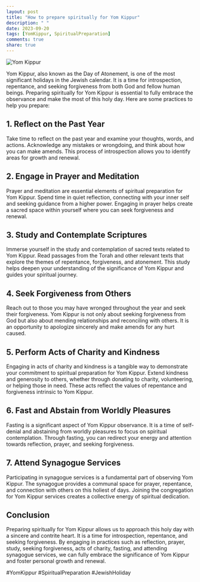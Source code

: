 ```yaml
---
layout: post
title: "How to prepare spiritually for Yom Kippur"
description: " "
date: 2023-09-20
tags: [YomKippur, SpiritualPreparation]
comments: true
share: true
---
```


![Yom Kippur](https://source.unsplash.com/1600x900/?Yom-Kippur)

Yom Kippur, also known as the Day of Atonement, is one of the most significant holidays in the Jewish calendar. It is a time for introspection, repentance, and seeking forgiveness from both God and fellow human beings. Preparing spiritually for Yom Kippur is essential to fully embrace the observance and make the most of this holy day. Here are some practices to help you prepare:

## 1. Reflect on the Past Year

Take time to reflect on the past year and examine your thoughts, words, and actions. Acknowledge any mistakes or wrongdoing, and think about how you can make amends. This process of introspection allows you to identify areas for growth and renewal.

## 2. Engage in Prayer and Meditation

Prayer and meditation are essential elements of spiritual preparation for Yom Kippur. Spend time in quiet reflection, connecting with your inner self and seeking guidance from a higher power. Engaging in prayer helps create a sacred space within yourself where you can seek forgiveness and renewal.

## 3. Study and Contemplate Scriptures

Immerse yourself in the study and contemplation of sacred texts related to Yom Kippur. Read passages from the Torah and other relevant texts that explore the themes of repentance, forgiveness, and atonement. This study helps deepen your understanding of the significance of Yom Kippur and guides your spiritual journey.

## 4. Seek Forgiveness from Others

Reach out to those you may have wronged throughout the year and seek their forgiveness. Yom Kippur is not only about seeking forgiveness from God but also about mending relationships and reconciling with others. It is an opportunity to apologize sincerely and make amends for any hurt caused.

## 5. Perform Acts of Charity and Kindness

Engaging in acts of charity and kindness is a tangible way to demonstrate your commitment to spiritual preparation for Yom Kippur. Extend kindness and generosity to others, whether through donating to charity, volunteering, or helping those in need. These acts reflect the values of repentance and forgiveness intrinsic to Yom Kippur.

## 6. Fast and Abstain from Worldly Pleasures

Fasting is a significant aspect of Yom Kippur observance. It is a time of self-denial and abstaining from worldly pleasures to focus on spiritual contemplation. Through fasting, you can redirect your energy and attention towards reflection, prayer, and seeking forgiveness.

## 7. Attend Synagogue Services

Participating in synagogue services is a fundamental part of observing Yom Kippur. The synagogue provides a communal space for prayer, repentance, and connection with others on this holiest of days. Joining the congregation for Yom Kippur services creates a collective energy of spiritual dedication.

## Conclusion

Preparing spiritually for Yom Kippur allows us to approach this holy day with a sincere and contrite heart. It is a time for introspection, repentance, and seeking forgiveness. By engaging in practices such as reflection, prayer, study, seeking forgiveness, acts of charity, fasting, and attending synagogue services, we can fully embrace the significance of Yom Kippur and foster personal growth and renewal.

#YomKippur #SpiritualPreparation #JewishHoliday